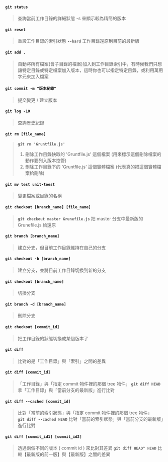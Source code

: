 #### **`git status`**
> 查詢當前工作目錄的詳細狀態
> -s 來顯示較為精簡的版本
#### **`git reset`** 
> 重設工作目錄的索引狀態
> **`--hard`** 工作目錄還原到目前的最新版
#### **`git add .`** 
> 自動將所有檔案(含子目錄的檔案)加入到工作目錄索引中，有時候我們只想讓特定目錄或特定檔案加入版本，這時你也可以指定特定目錄，或利用萬用字元來加入檔案
#### **`git commit -m "版本紀錄"`**
> 提交變更 / 建立版本
#### **`git log -10`**
> 查詢歷史紀錄
#### **`git rm [file_name]`**
> **`git rm 'Gruntfile.js'`**
> 1. 刪除工作目錄快取的 'Gruntfile.js' 這個檔案 (用來標示這個刪除檔案的動作要列入版本控管)
> 2. 刪除工作目錄下的 'Gruntfile.js' 這個實體檔案 (代表真的把這個實體檔案給刪除)
#### **`git mv test unit-teest`**
> 變更檔案或目錄的名稱
#### **`git checkout [branch_name] [file_name]`**
> **`git checkout master Grunefile.js`**
> 把 master 分支中最新版的 Grunefile.js 給還原


#### **`git branch [branch_name]`**
> 建立分支，但目前工作目錄維持在自己的分支
#### **`git checkout -b [branch_name]`**
> 建立分支，並將目前工作目錄切換到新的分支
#### **`git checkout [branch_name]`**
> 切換分支
#### **`git branch -d [branch_name]`**
> 刪除分支
#### **`git checkout [commit_id]`**
> 把工作目錄的狀態切換成某個版本了


#### **`git diff`**
> 比對的是「工作目錄」與「索引」之間的差異
#### **`git diff [commit_id]`**
> 「工作目錄」與「指定 commit 物件裡的那個 tree 物件」
> **`git diff HEAD`**
> 拿「工作目錄」與「當前分支的最新版」進行比對
#### **`git diff --cached [commit_id]`**
> 比對「當前的索引狀態」與「指定 commit 物件裡的那個 tree 物件」<br />
> **`git diff --cached HEAD`**
> 比對「當前的索引狀態」與「當前分支的最新版」進行比對
#### **`git diff [commit_id1] [commit_id2]`**
> 透過兩個不同的版本 ( commit id ) 來比對其差異
> **`git diff HEAD^ HEAD`**
> 比較【最新版的前一版】與【最新版】之間的差異

